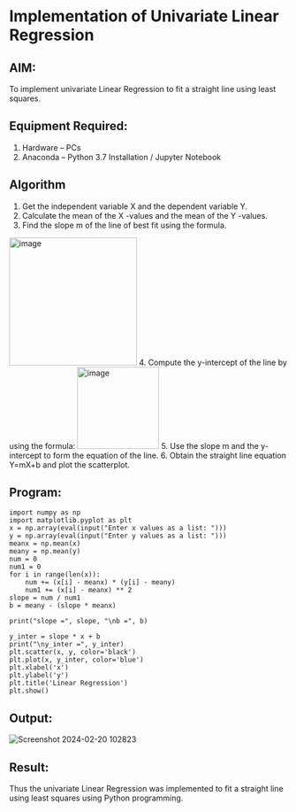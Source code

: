 # Implementation of Univariate Linear Regression
## AIM:
To implement univariate Linear Regression to fit a straight line using least squares.

## Equipment Required:
1. Hardware – PCs
2. Anaconda – Python 3.7 Installation / Jupyter Notebook

## Algorithm
1. Get the independent variable X and the dependent variable Y.
2. Calculate the mean of the X -values and the mean of the Y -values.
3. Find the slope m of the line of best fit using the formula. 
<img width="231" alt="image" src="https://user-images.githubusercontent.com/93026020/192078527-b3b5ee3e-992f-46c4-865b-3b7ce4ac54ad.png">
4. Compute the y-intercept of the line by using the formula:
<img width="148" alt="image" src="https://user-images.githubusercontent.com/93026020/192078545-79d70b90-7e9d-4b85-9f8b-9d7548a4c5a4.png">
5. Use the slope m and the y-intercept to form the equation of the line.
6. Obtain the straight line equation Y=mX+b and plot the scatterplot.

## Program:
```
import numpy as np 
import matplotlib.pyplot as plt 
x = np.array(eval(input("Enter x values as a list: ")))
y = np.array(eval(input("Enter y values as a list: ")))
meanx = np.mean(x)
meany = np.mean(y)
num = 0
num1 = 0
for i in range(len(x)):
    num += (x[i] - meanx) * (y[i] - meany)
    num1 += (x[i] - meanx) ** 2
slope = num / num1
b = meany - (slope * meanx)

print("slope =", slope, "\nb =", b)

y_inter = slope * x + b
print("\ny_inter =", y_inter)
plt.scatter(x, y, color='black')
plt.plot(x, y_inter, color='blue')
plt.xlabel('x')
plt.ylabel('y')
plt.title('Linear Regression')
plt.show()
```

## Output:
![Screenshot 2024-02-20 102823](https://github.com/guru14789/Find-the-best-fit-line-using-Least-Squares-Method/assets/151705853/3f6719fb-ea9c-41b5-af14-9736285b517b)



## Result:
Thus the univariate Linear Regression was implemented to fit a straight line using least squares using Python programming.
